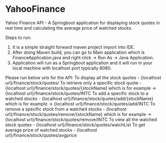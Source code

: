 # YahooFinance
Yahoo Finance API - A Springboot application for displaying stock quotes in real time and calculating the average price of watched stocks.

Steps to run:
1. It is a simple straight forward maven project import into IDE. 
2. After doing Maven build, you can go to Main application which is FinanceApplication.java and right click -> Run As -> Java Application.
3. Application will run as a Springboot application and it will run in your local machine with localhost port typically 8080.

Please run below urls for the API: 
To display all the stock quotes - {localhost url}/finance/stock/quotes/
To retrieve only a specific stock quote - {localhost url}/finance/stock/quotes/{stockName} which is for example -> {localhost url}/finance/stock/quotes/INTC
To add a specific stock to a watched stocks - {localhost url}/finance/stock/quotes/add/{stockName} which is for example -> {localhost url}/finance/stock/quotes/add/INTC
To remove a specific stock from a watched stocks - {localhost url}/finance/stock/quotes/remove/{stockName} which is for example -> {localhost url}/finance/stock/quotes/remove/INTC
To view all the watched stock quotes - {localhost url}/finance/stock/quotes/watchList
To get average price of watched stocks - {localhost url}/finance/stock/quotes/avgprice
